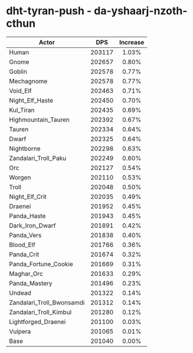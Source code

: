 # dht-tyran-push - da-yshaarj-nzoth-cthun
| Actor | DPS | Increase |
|---|:---:|:---:|
|Human|203117|1.03%|
|Gnome|202657|0.80%|
|Goblin|202578|0.77%|
|Mechagnome|202578|0.77%|
|Void_Elf|202463|0.71%|
|Night_Elf_Haste|202450|0.70%|
|Kul_Tiran|202435|0.69%|
|Highmountain_Tauren|202392|0.67%|
|Tauren|202334|0.64%|
|Dwarf|202325|0.64%|
|Nightborne|202298|0.63%|
|Zandalari_Troll_Paku|202249|0.60%|
|Orc|202127|0.54%|
|Worgen|202110|0.53%|
|Troll|202048|0.50%|
|Night_Elf_Crit|202035|0.49%|
|Draenei|201952|0.45%|
|Panda_Haste|201943|0.45%|
|Dark_Iron_Dwarf|201891|0.42%|
|Panda_Vers|201838|0.40%|
|Blood_Elf|201766|0.36%|
|Panda_Crit|201674|0.32%|
|Panda_Fortune_Cookie|201669|0.31%|
|Maghar_Orc|201633|0.29%|
|Panda_Mastery|201496|0.23%|
|Undead|201322|0.14%|
|Zandalari_Troll_Bwonsamdi|201312|0.14%|
|Zandalari_Troll_Kimbul|201280|0.12%|
|Lightforged_Draenei|201100|0.03%|
|Vulpera|201065|0.01%|
|Base|201040|0.00%|
